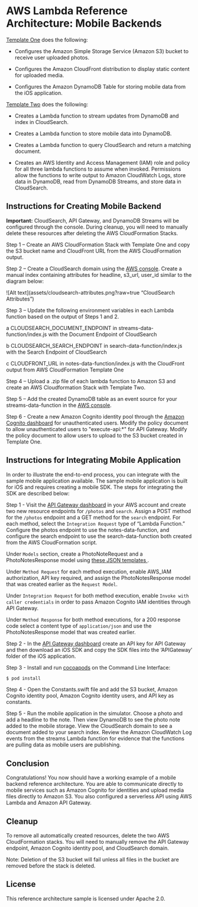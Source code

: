 # AWS Lambda Reference Architecture: Mobile Backends


[Template One](https://s3.amazonaws.com/awslambda-reference-architectures/mobile-backends/lambda_data_stores.template)
does the following:

-   Configures the Amazon Simple Storage Service (Amazon S3) bucket to receive user uploaded photos.

-   Configures the Amazon CloudFront distribution to display static content for uploaded media.

-   Configures the Amazon DynamoDB Table for storing mobile data from the iOS application.

[Template Two](https://s3.amazonaws.com/awslambda-reference-architectures/mobile-backends/lambda_api_functions.template)
does the following:

-   Creates a Lambda function to stream updates from DynamoDB and index in CloudSearch.

-   Creates a Lambda function to store mobile data into DynamoDB.

-   Creates a Lambda function to query CloudSearch and return a matching document.

-   Creates an AWS Identity and Access Management (IAM) role and policy for all three lambda functions to assume when invoked. Permissions allow the
functions to write output to Amazon CloudWatch Logs, store data in DynamoDB, read from DynamoDB Streams, and store data in CloudSearch.

## Instructions for Creating Mobile Backend

**Important:** CloudSearch, API Gateway, and DynamoDB Streams will be configured through the console. During cleanup, you will need to manually
delete these resources after deleting the AWS CloudFormation Stacks.


Step 1 – Create an AWS CloudFormation Stack with Template One and copy the S3 bucket name and CloudFront URL from the AWS CloudFormation output.

Step 2 – Create a CloudSearch domain using the [AWS console](https://console.aws.amazon.com/cloudsearch/home?region=us-east-1). Create a manual index containing attributes for headline, s3_url, user_id similar to the diagram below:

![Alt text](assets/cloudsearch-attributes.png?raw=true “CloudSearch Attributes”)

Step 3 – Update the following environment variables in each Lambda function based on the output of Steps 1 and 2.

a   CLOUDSEARCH_DOCUMENT_ENDPOINT in streams-data-function/index.js with the Document Endpoint of CloudSearch

b   CLOUDSEARCH_SEARCH_ENDPOINT in search-data-function/index.js with the Search Endpoint of CloudSearch

c   CLOUDFRONT_URL in notes-data-function/index.js with the CloudFront output from AWS CloudFormation Template One

Step 4 – Upload a .zip file of each lambda function to Amazon S3 and create an AWS Cloudformation Stack with Template Two.

Step 5 – Add the created DynamoDB table as an event source for your streams-data-function in the [AWS console](https://console.aws.amazon.com/lambda/home?region=us-east-1).

Step 6 - Create a new Amazon Cognito identity pool through the [Amazon Cognito dashboard](https://console.aws.amazon.com/cognito/home) for unauthenticated users. Modify the policy document to allow unauthenticated users to "execute-api:*" for API Gateway. Modify the policy document to allow users to upload to the S3 bucket created in Template One. 

## Instructions for Integrating Mobile Application

In order to illustrate the end-to-end process, you can integrate with the sample mobile application available. The sample mobile application is built for iOS and requires creating a mobile SDK. The steps for integrating the SDK are described below:

Step 1 - Visit the [API Gateway dashboard](https://console.aws.amazon.com/apigateway/home) in your AWS account and create two new resource endpoints for `/photos` and `search`. Assign a POST method for the `/photos` endpoint and a GET method for the `search` endpoint. For each method, select the `Integration Request` type of “Lambda Function.” Configure the photos endpoint to use the notes-data-function, and configure the search endpoint to use the search-data-function both created from the AWS CloudFormation script.

Under `Models` section, create a PhotoNoteRequest and a PhotoNotesResponse model using [these JSON templates ](https://github.com/awslabs/lambda-refarch-mobilebackend/blob/master/apigateway-templates/).

Under `Method Request` for each method execution, enable AWS_IAM authorization, API key required, and assign the PhotoNotesResponse model that was created earlier as the `Request Model`. 

Under `Integration Request` for both method execution, enable `Invoke with caller credentials` in order to pass Amazon Cognito IAM identities through API Gateway.

Under `Method Response` for both method executions, for a 200 response code select a content type of `application/json` and use the PhotoNotesResponse model that was created earlier.

Step 2 - In the [API Gateway dashboard](https://console.aws.amazon.com/apigateway/home) create an API key for API Gateway and then download an iOS SDK and copy the SDK files into the ‘APIGateway’ folder of the iOS application.

Step 3 - Install and run [cocoapods](https://guides.cocoapods.org/using/getting-started.html) on the Command Line Interface:

```bash
$ pod install
```

Step 4 - Open the Constants.swift file and add the S3 bucket, Amazon Cognito identity pool, Amazon Cognito identity users, and API key as constants.

Step 5 - Run the mobile application in the simulator. Choose a photo and add a headline to  the note. Then view DynamoDB to see the photo note added to the mobile storage. View the CloudSearch domain to see a document added to your search index. Review the Amazon CloudWatch Log events from the streams Lambda function for evidence that the functions are pulling data as mobile users are publishing.

## Conclusion

Congratulations! You now should have a working example of a mobile backend reference architecture. You are able to communicate directly to mobile services such as Amazon Cognito for  identities and upload media files directly to Amazon S3. You also configured a serverless API using AWS Lambda and Amazon API Gateway.

## Cleanup

To remove all automatically created resources, delete the two AWS CloudFormation stacks. You will need to manually remove the API Gateway endpoint, Amazon Cognito identity pool, and CloudSearch domain.

Note: Deletion of the S3 bucket will fail unless all files in the bucket are removed before the stack is deleted.


## License

This reference architecture sample is licensed under Apache 2.0.
